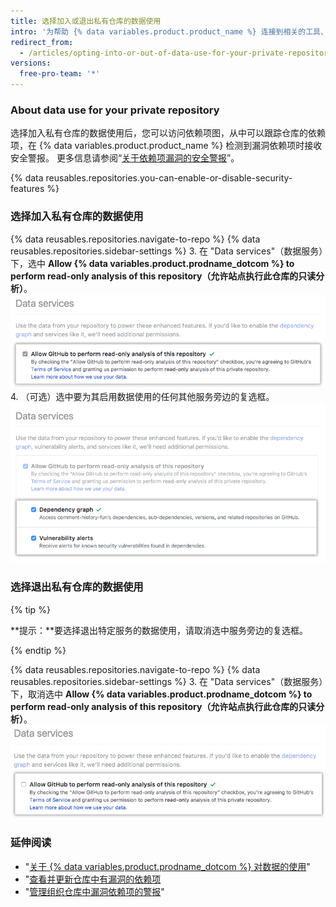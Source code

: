 ```yaml
---
title: 选择加入或退出私有仓库的数据使用
intro: '为帮助 {% data variables.product.product_name %} 连接到相关的工具、人员、项目和信息，您可以选择加入私有仓库的数据使用。 如已选择加入私有仓库的数据使用，但不再希望 {% data variables.product.product_name %} 使用您的数据，您可以选择退出。'
redirect_from:
  - /articles/opting-into-or-out-of-data-use-for-your-private-repository
versions:
  free-pro-team: '*'
---
```


### About data use for your private repository

选择加入私有仓库的数据使用后，您可以访问依赖项图，从中可以跟踪仓库的依赖项，在 {% data variables.product.product_name %} 检测到漏洞依赖项时接收安全警报。 更多信息请参阅“[关于依赖项漏洞的安全警报](/articles/about-security-alerts-for-vulnerable-dependencies)”。

{% data reusables.repositories.you-can-enable-or-disable-security-features %}

### 选择加入私有仓库的数据使用

{% data reusables.repositories.navigate-to-repo %}
{% data reusables.repositories.sidebar-settings %}
3. 在 "Data services"（数据服务）下，选中 **Allow {% data variables.product.prodname_dotcom %} to perform read-only analysis of this repository（允许站点执行此仓库的只读分析）**。 ![允许 {% data variables.product.prodname_dotcom %} 对此仓库执行只读分析的复选框](/assets/images/help/repository/private-repo-data-use-opt-in.png)
4. （可选）选中要为其启用数据使用的任何其他服务旁边的复选框。 ![自带复选框的其他服务列表](/assets/images/help/repository/private-repo-data-use-additional-services.png)

### 选择退出私有仓库的数据使用

{% tip %}

**提示：**要选择退出特定服务的数据使用，请取消选中服务旁边的复选框。

{% endtip %}

{% data reusables.repositories.navigate-to-repo %}
{% data reusables.repositories.sidebar-settings %}
3. 在 "Data services"（数据服务）下，取消选中 **Allow {% data variables.product.prodname_dotcom %} to perform read-only analysis of this repository（允许站点执行此仓库的只读分析）**。 ![禁止 {% data variables.product.prodname_dotcom %} 对此仓库执行只读分析的复选框](/assets/images/help/repository/private-repo-data-use-opt-out.png)

### 延伸阅读

- "[关于 {% data variables.product.prodname_dotcom %} 对数据的使用](/articles/about-github-s-use-of-your-data)"
- "[查看并更新仓库中有漏洞的依赖项](/articles/viewing-and-updating-vulnerable-dependencies-in-your-repository)
- "[管理组织仓库中漏洞依赖项的警报](/articles/managing-alerts-for-vulnerable-dependencies-in-your-organization-s-repositories)"
